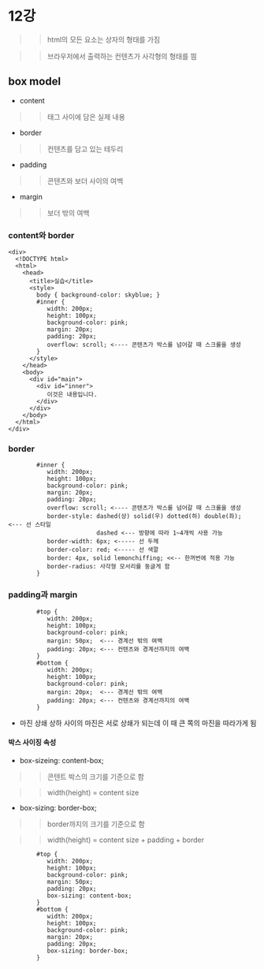 # 12강

>> html의 모든 요소는 상자의 형태를 가짐

>> 브라우저에서 출력하는 컨텐츠가 사각형의 형태를 띔

## box model

* content

>> 태그 사이에 담은 실제 내용

* border

>> 컨텐츠를 담고 있는 테두리

* padding

>> 콘텐츠와 보더 사이의 여백

* margin

>> 보더 밖의 여백

### content와 border

~~~
<div>
  <!DOCTYPE html>
  <html>
    <head>
      <title>실습</title>
      <style>
        body { background-color: skyblue; }
        #inner {
           width: 200px;
           height: 100px;
           background-color: pink;
           margin: 20px;
           padding: 20px;
           overflow: scroll; <---- 콘텐츠가 박스를 넘어갈 때 스크롤을 생성 
        }
      </style>
    </head>
    <body>
      <div id="main">
        <div id="inner">
           이것은 내용입니다.
        </div>
      </div>
    </body>
  </html>
</div>
~~~

### border

~~~
        #inner {
           width: 200px;
           height: 100px;
           background-color: pink;
           margin: 20px;
           padding: 20px;
           overflow: scroll; <---- 콘텐츠가 박스를 넘어갈 때 스크롤을 생성 
           border-style: dashed(상) solid(우) dotted(하) double(좌);    <--- 선 스타일
                         dashed <--- 방향에 따라 1~4개씩 사용 가능 
           border-width: 6px; <----- 선 두께
           border-color: red; <----- 선 색깔
           border: 4px, solid lemonchiffing; <<-- 한꺼번에 적용 가능
           border-radius: 사각형 모서리를 둥글게 함
        }
~~~

### padding과 margin

~~~
        #top {
           width: 200px;
           height: 100px;
           background-color: pink;
           margin: 50px;  <--- 경계선 밖의 여백
           padding: 20px; <--- 컨텐츠와 경계선까지의 여백
        }
        #bottom {
           width: 200px;
           height: 100px;
           background-color: pink;
           margin: 20px;  <--- 경계선 밖의 여백
           padding: 20px; <--- 컨텐츠와 경계선까지의 여백
        }
~~~

* 마진 상쇄
상하 사이의 마진은 서로 상쇄가 되는데 이 때 큰 쪽의 마진을 따라가게 됨

#### 박스 사이징 속성

* box-sizeing: content-box;

>> 콘텐트 박스의 크기를 기준으로 함

>> width(height) = content size

* box-sizing: border-box;

>> border까지의 크기를 기준으로 함

>> width(height) = content size + padding + border

~~~
        #top {
           width: 200px;
           height: 100px;
           background-color: pink;
           margin: 50px; 
           padding: 20px; 
           box-sizing: content-box;
        }
        #bottom {
           width: 200px;
           height: 100px;
           background-color: pink;
           margin: 20px; 
           padding: 20px; 
           box-sizing: border-box;
        }
~~~
